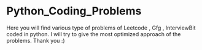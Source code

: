 # Python_Coding_Problems
Here you will find various type of problems of Leetcode , Gfg , InterviewBit coded in python.
I will try to give the most optimized approach of the problems.
Thank you :)
